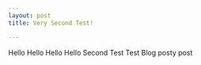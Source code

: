 ```yaml
---
layout: post
title: Very Second Test! 

---
```

Hello Hello
Hello Hello
Second Test Test
Blog posty post 
